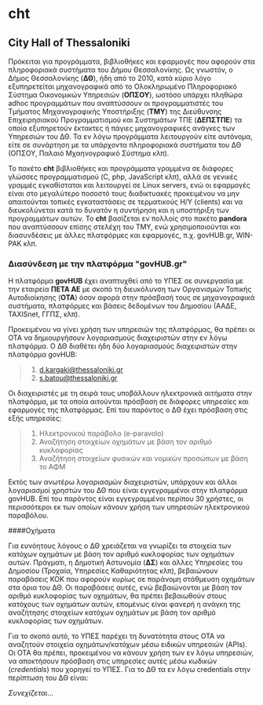 # cht
## City Hall of Thessaloniki

Πρόκειται για προγράμματα, βιβλιοθήκες και εφαρμογές που αφορούν στα πληροφοριακά συστήματα του Δήμου Θεσσαλονίκης. Ως γνωστόν, ο Δήμος Θεσσαλονίκης (**ΔΘ**), ήδη από το 2010, κατά κύριο λόγο εξυπηρετείται μηχανογραφικά από το Ολοκληρωμένο Πληροφοριακό Σύστημα Οικονομικών Υπηρεσιών (**ΟΠΣΟΥ**), ωστόσο υπάρχει πληθώρα adhoc προγραμμάτων που αναπτύσσουν οι προγραμματιστές του Τμήματος Μηχανογραφικής Υποστήριξης (**ΤΜΥ**) της Διεύθυνσης Επιχειρησιακού Προγραμματισμού και Συστημάτων ΤΠΕ (**ΔΕΠΣΤΠΕ**) τα οποία εξυπηρετούν έκτακτες ή πάγιες μηχανογραφικές ανάγκες των Υπηρεσιών του ΔΘ. Τα εν λόγω προγράμματα λειτουργούν είτε αυτόνομα, είτε σε συνάρτηση με τα υπάρχοντα πληροφοριακά συστήματα του ΔΘ (ΟΠΣΟΥ, Παλαιό Μχαηνογραφικό Σύστημα κλπ).

Το πακέτο **cht** βιβλιοθήκες και προγράμματα γραμμένα σε διάφορες γλώσσες προγραμματισμού (C, php, JavaScript κλπ), αλλά σε γενικές γραμμές εγκαθίσταται και λειτουργεί σε Linux servers, ενώ οι εφαρμογές είναι στο μεγαλύτερο ποσοστό τους διαδικτυακές προκειμένου να μην απαιτούνται τοπικές εγκαταστάσεις σε τερματικούς Η/Υ (clients) και να διευκολύνεται κατά το δυνατόν η συντήρηση και η υποστήριξη των προγραμμάτων αυτών. Το **cht** βασίζεται εν πολλοίς στο πακέτο **pandora** που αναπτύσσουν επίσης στελέχη του ΤΜΥ, ενώ χρησιμοποιούνται και διασυνδέσεις με άλλες πλατφόρμες και εφαρμογές, π.χ. govHUB.gr, WIN-PAK κλπ.

### Διασύνδεση με την πλατφόρμα "govHUB.gr"

Η πλατφόρμα **govHUB** έχει αναπτυχθεί από το ΥΠΕΣ σε συνεργασία με την εταιρεία **ΠΕΤΑ ΑΕ** με σκοπό τη διευκόλυνση των Οργανισμών Τοπικής Αυτοδιοίκησης (**ΟΤΑ**) όσον αφορά στην πρόσβασή τους σε μηχανογραφικά συστήματα, πλατφόρμες και βάσεις δεδομένων του Δημοσίου (ΑΑΔΕ, TAXISnet, ΓΓΠΣ, κλπ).

Προκειμένου να γίνει χρήση των υπηρεσιών της πλατφόρμας, θα πρέπει οι ΟΤΑ να δημιουργήσουν λογαριασμούς διαχειριστών στην εν λόγω πλατφόρμα. Ο ΔΘ διαθέτει ήδη δύο λογαριασμούς διαχειριστών στην πλατφόρμα govHUB:

>1. d.kargaki@thessaloniki.gr
>1. s.batou@thessaloniki.gr

Οι διαχειριστές με τη σειρά τους υποβάλλουν ηλεκτρονικά αιτήματα στην πλατφόρμα, με τα οποία αιτούνται πρόσβαση σε διάφορες υπηρεσίες και εφαρμογές της πλατφόρμας. Επί του παρόντος ο ΔΘ έχει πρόσβαση στις εξής υπηρεσίες:

>1. Ηλεκτρονικού παράβολο (e-paravolo)
>1. Αναζήτηση στοιχείων οχημάτων με βάση τον αριθμό κυκλοφορίας
>1. Αναζήτηση στοιχείων φυσικών και νομικών προσώπων με βάση το ΑΦΜ

Εκτός των ανωτέρω λογαριασμών διαχειριστών, υπάρχουν και άλλοι λογαριασμοί χρηστών του ΔΘ που είναι εγγεγραμμένοι στην πλατφόρμα govHUB. Επί του παρόντος είναι εγγεγραμμένοι περίπου 30 χρήστες, οι περισσότεροι εκ των οποίων κάνουν χρήση των υπηρεσιών ηλεκτρονικού παραβόλου.

####Οχήματα

Για ευνόητους λόγους ο ΔΘ χρειάζεται να γνωρίζει τα στοιχεία των κατόχων οχημάτων με βάση τον αριθμό κυκλοφορίας των οχημάτων αυτών. Πράγματι, η Δημοτική Αστυνομία (**ΔΣ**) και άλλες Υπηρεσίες του Δημοσίου (Τροχαία, Υπηρεσίες Καθαριότητας κλπ), βεβαιώνουν παραβάσεις ΚΟΚ που αφορούν κυρίως σε παράνομη στάθμευση οχημάτων στα όρια του ΔΘ. Οι παραβάσεις αυτές, ενώ βεβαιώνονται με βάση τον αριθμό κυκλοφορίας των οχημάτων, θα πρέπει βεβαιωθούν στους κατόχους των οχημάτων αυτών, επομένως είναι φανερή η ανάγκη της αναζήτησης στοιχείων κατόχων οχημάτων με βάση τον αριθμό κυκλοφορίας των οχημάτων.

Για το σκοπό αυτό, το ΥΠΕΣ παρέχει τη δυνατότητα στους ΟΤΑ να αναζητούν στοιχεία οχημάτων/κατόχων μέσω ειδικών υπηρεσιών (APIs). Οι ΟΤΑ θα πρέπει, προκειμένου να κάνουν χρήση των εν λόγω υπηρεσιών, να αποκτήσουν πρόσβαση στις υπηρεσίες αυτές μέσω κωδικών (_credentials_) που χορηγεί το ΥΠΕΣ. Για το ΔΘ τα εν λόγω credentials στην περίπτωση του ΔΘ είναι:

_Συνεχίζεται_…
